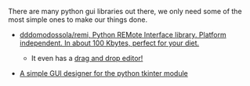 There are many python gui libraries out there, we only need some of the most simple ones to make our things done.

* [dddomodossola/remi, Python REMote Interface library. Platform independent. In about 100 Kbytes, perfect for your diet.](https://github.com/dddomodossola/remi)
    - It even has a [drag and drop editor!](https://github.com/dddomodossola/remi/tree/master/editor)

* [A simple GUI designer for the python tkinter module](https://github.com/alejandroautalan/pygubu)
